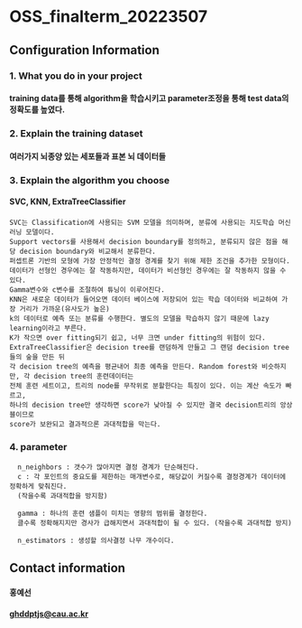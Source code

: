 # OSS_finalterm_20223507

  
## Configuration Information

### 1. What you do in your project

#### training data를 통해 algorithm을 학습시키고 parameter조정을 통해 test data의 정확도를 높였다.

### 2. Explain the training dataset
#### 여러가지 뇌종양 있는 세포들과 표본 뇌 데이터들

### 3. Explain the algorithm you choose
#### SVC, KNN, ExtraTreeClassifier
  
    SVC는 Classification에 사용되는 SVM 모델을 의미하며, 분류에 사용되는 지도학습 머신러닝 모델이다.
    Support vectors를 사용해서 decision boundary를 정의하고, 분류되지 않은 점을 해당 decision boundary와 비교해서 분류한다. 
    퍼셉트론 기반의 모형에 가장 안정적인 결정 경계를 찾기 위해 제한 조건을 추가한 모형이다. 
    데이터가 선형인 경우에는 잘 작동하지만, 데이터가 비선형인 경우에는 잘 작동하지 않을 수 있다. 
    Gamma변수와 c변수를 조절하여 튜닝이 이루어진다.
    KNN은 새로운 데이터가 들어오면 데이터 베이스에 저장되어 있는 학습 데이터와 비교하여 가장 거리가 가까운(유사도가 높은)
    k의 데이터로 예측 또는 분류를 수행한다. 별도의 모델을 학습하지 않기 때문에 lazy learning이라고 부른다.
    K가 작으면 over fitting되기 쉽고, 너무 크면 under fitting의 위험이 있다.
    ExtraTreeClassifier은 decision tree를 랜덤하게 만들고 그 랜덤 decision tree들의 숲을 만든 뒤 
    각 decision tree의 예측을 평균내어 최종 예측을 만든다. Random forest와 비슷하지만, 각 decision tree의 훈련데이터는 
    전체 훈련 세트이고, 트리의 node를 무작위로 분할한다는 특징이 있다. 이는 계산 속도가 빠르고, 
    하나의 decision tree만 생각하면 score가 낮아질 수 있지만 결국 decision트리의 앙상블이므로 
    score가 보완되고 결과적으론 과대적합을 막는다.

### 4. parameter
      n_neighbors : 갯수가 많아지면 결정 경계가 단순해진다.
      c : 각 포인트의 중요도를 제한하는 매개변수로, 해당값이 커질수록 결정경계가 데이터에 정확하게 맞춰진다. 
      (작을수록 과대적합을 방지함)
      
      gamma : 하나의 훈련 샘플이 미치는 영향의 범위를 결정한다. 
      클수록 정확해지지만 경사가 급해지면서 과대적합이 될 수 있다. (작을수록 과대적합 방지)
      
      n_estimators : 생성할 의사결정 나무 개수이다.

## Contact information
#### 홍예선
#### ghddptjs@cau.ac.kr
